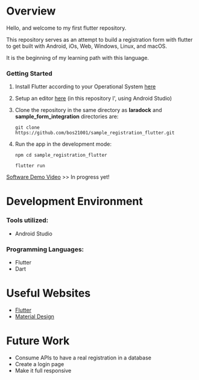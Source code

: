 # Overview

Hello, and welcome to my first flutter repository.

This repository serves as an attempt to build a registration form with flutter to get built with
Android, iOs, Web, Windows, Linux, and macOS.

It is the beginning of my learning path with this language.

### Getting Started

1. Install Flutter according to your Operational
   System [here](https://docs.flutter.dev/get-started/install)
2. Setup an editor [here](https://docs.flutter.dev/get-started/editor?tab=androidstudio) (in this
   repository I', using Android Studio)
3. Clone the repository in the same directory as **laradock** and **sample_form_integration**
   directories are:

    ```
    git clone https://github.com/bos21001/sample_registration_flutter.git
    ```

4. Run the app in the development mode:
   
   ```
   npm cd sample_registration_flutter
   ```
   
   ```
   flutter run
   ```

[Software Demo Video](http://youtube.link.goes.here) >> In progress yet!

# Development Environment

### Tools utilized:

* Android Studio

### Programming Languages:

* Flutter
* Dart

# Useful Websites

* [Flutter](https://flutter.dev/)
* [Material Design](https://m2.material.io/)

# Future Work

* Consume APIs to have a real registration in a database
* Create a login page
* Make it full responsive